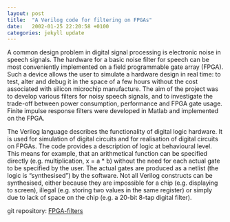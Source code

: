 ```yaml
---
layout: post
title:  "A Verilog code for filtering on FPGAs"
date:   2002-01-25 22:20:58 +0100
categories: jekyll update
---
```





A common design problem in digital signal processing is electronic noise in speech signals. The hardware for a basic noise filter for speech can be most conveniently implemented on a field programmable gate array (FPGA). Such a device allows the user to simulate a hardware design in real time: to test, alter and debug it in the space of a few hours without the cost associated with silicon microchip manufacture. The aim of the project was to develop various filters for noisy speech signals, and to investigate the trade-off between power consumption, performance and FPGA gate usage. Finite impulse response filters were developed in Matlab and implemented on the FPGA. 

The Verilog language describes the functionality of digital logic hardware. It is used for simulation of digital circuits and for realisation of digital circuits on FPGAs. The code provides a description of logic at behavioural level. This means for example, that an arithmetical function can be specified directly (e.g. multiplication, x = a * b) without the need for each actual gate to be specified by the user. The actual gates are produced as a netlist (the logic is “synthesised”) by the software. Not all Verilog constructs can be synthesised, either because they are impossible for a chip (e.g. displaying to screen), illegal (e.g. storing two values in the same register) or simply due to lack of space on the chip (e.g. a 20-bit 8-tap digital filter).


git repository: [FPGA-filters](https://github.com/garethcmurphy/fpga-filters)
